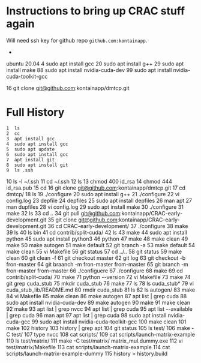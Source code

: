 # Instructions to bring up CRAC stuff again

Will need ssh key for github repo `github.com:kontainapp`.

* 
ubuntu 20.04
    4  sudo apt install gcc
   20  sudo apt install g++
   29  sudo apt install make
   88  sudo apt install nvidia-cuda-dev
   99  sudo apt install nvidia-cuda-toolkit-gcc

16  git clone git@github.com:kontainapp/dmtcp.git


# Full History
    1  ls
    2  cc
    3  apt install gcc
    4  sudo apt install gcc
    5  sudo apt update
    6  sudo apt install gcc
    7  apt install git
    8  sudo apt install git
    9  ls .ssh
   10  ls -l ~/.ssh
   11  cd ~/.ssh
   12  ls
   13  chmod 400 id_rsa
   14  chmod 444 id_rsa.pub 
   15  cd
   16  git clone git@github.com:kontainapp/dmtcp.git
   17  cd dmtcp/
   18  ls
   19  ./configure 
   20  sudo apt install g++
   21  ./configure 
   22  vi config.log
   23  depfile
   24  depfiles
   25  sudo apt install depfiles
   26  man apt
   27  man dupfiles
   28  vi config.log
   29  sudo apt install make
   30  ./configure 
   31  make
   32  ls
   33  cd ..
   34  git pull git@github.com:kontainapp/CRAC-early-development.git
   35  git clone git@github.com:kontainapp/CRAC-early-development.git
   36  cd CRAC-early-development/
   37  ./configure
   38  make
   39  ls
   40  ls bin
   41  cd contrib/split-cuda/
   42  ls
   43  make
   44  sudo apt install python
   45  sudo apt install python3
   46  python
   47  make
   48  make clean
   49  make 
   50  make autogen
   51  make default 
   52  git branch -a
   53  make default 
   54  make clean
   55  vi Makefile
   56  git status
   57  cd ../..
   58  git status
   59  make clean
   60  git clean -f
   61  git checkout master
   62  git log
   63  git checkout -b fron-master
   64  git braanch -m fron-master from-master
   65  git branch -m fron-master from-master
   66  ./configuere
   67  ./configure
   68  make
   69  cd contrib/split-cuda/
   70  make
   71  python --version
   72  vi Makefile
   73  make
   74  git grep cuda_stub
   75  mkdir cuda_stub
   76  make
   77  ls
   78  ls cuda_stub*
   79  vi cuda_stub_lib/README.md 
   80  rmdir cuda_stub
   81  ls
   82  ls autogen/
   83  make
   84  vi Makefile 
   85  make clean
   86  make autogen
   87  apt list | grep cuda
   88  sudo apt install nvidia-cuda-dev
   89  make autogen
   90  make
   91  make clean
   92  make
   93  apt list | grep nvcc
   94  apt list | grep cuda
   95  apt list --available | grep cuda
   96  man apt
   97  apt list | grep cuda
   98  sudo apt install nvidia-cuda-gcc
   99  sudo apt install nvidia-cuda-toolkit-gcc
  100  make clean
  101  make
  102  history
  103  history | grep apt
  104  git status
  105  ls test/
  106  make -C test/ 
  107  type nvcc
  108  cat scripts/
  109  cat scripts/launch-matrix-example
  110  ls test/matrix/
  111  make -C test/matrix/ matrix_mul.dummy.exe 
  112  vi test/matrix/Makefile 
  113  cat scripts/launch-matrix-example
  114  cat scripts/launch-matrix-example-dummy 
  115  history > history.build
